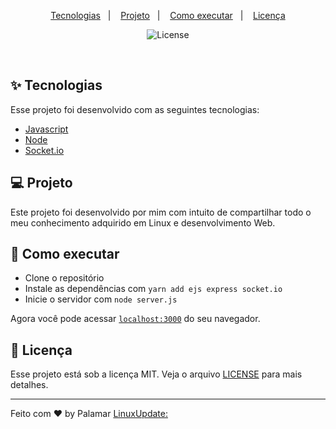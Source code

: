 <p align="center">
  <a href="#-tecnologias">Tecnologias</a>&nbsp;&nbsp;&nbsp;|&nbsp;&nbsp;&nbsp;
  <a href="#-projeto">Projeto</a>&nbsp;&nbsp;&nbsp;|&nbsp;&nbsp;&nbsp;  
  <a href="#-como-executar">Como executar</a>&nbsp;&nbsp;&nbsp;|&nbsp;&nbsp;&nbsp;
  <a href="#-licença">Licença</a>
</p>

<p align="center">
  <img alt="License" src="https://img.shields.io/static/v1?label=license&message=MIT&color=8257E5&labelColor=000000">
</p>

<br>

## ✨ Tecnologias

Esse projeto foi desenvolvido com as seguintes tecnologias:

- [Javascript]()
- [Node](https://nodejs.org/en/)
- [Socket.io](https://github.com/socketio/socket.io)

## 💻 Projeto

Este projeto foi desenvolvido por mim com intuito de compartilhar todo o meu conhecimento adquirido em Linux e desenvolvimento Web.

## 🚀 Como executar

- Clone o repositório
- Instale as dependências com `yarn add ejs express socket.io`
- Inicie o servidor com `node server.js`

Agora você pode acessar [`localhost:3000`](http://localhost:3000) do seu navegador.

## 📄 Licença

Esse projeto está sob a licença MIT. Veja o arquivo [LICENSE](LICENSE.md) para mais detalhes.

---

Feito com ♥ by Palamar [LinuxUpdate:](https://linuxupdate.com.br)